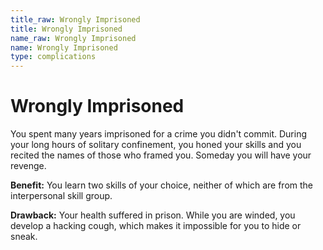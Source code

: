 ```yaml
---
title_raw: Wrongly Imprisoned
title: Wrongly Imprisoned
name_raw: Wrongly Imprisoned
name: Wrongly Imprisoned
type: complications
---
```


# Wrongly Imprisoned

You spent many years imprisoned for a crime you didn't commit. During your long hours of solitary confinement, you honed your skills and you recited the names of those who framed you. Someday you will have your revenge.

**Benefit:** You learn two skills of your choice, neither of which are from the interpersonal skill group.

**Drawback:** Your health suffered in prison. While you are winded, you develop a hacking cough, which makes it impossible for you to hide or sneak.
